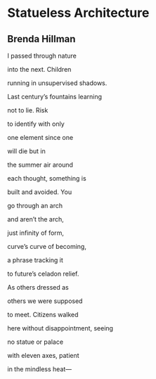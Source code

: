 # Statueless Architecture
## Brenda Hillman
I passed through nature

into the next. Children

running in unsupervised shadows.

Last century’s fountains learning

not to lie. Risk

to identify with only

one element since one

will die but in

the summer air around

each thought, something is

built and avoided. You

go through an arch

and aren’t the arch,

just infinity of form,

curve’s curve of becoming,

a phrase tracking it

to future’s celadon relief.

As others dressed as

others we were supposed

to meet. Citizens walked

here without disappointment, seeing

no statue or palace

with eleven axes, patient

in the mindless heat—